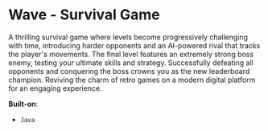 # Wave - Survival Game
A thrilling survival game where levels become progressively challenging with time, introducing harder opponents and an AI-powered rival 
that tracks the player's movements. The final level features an extremely strong boss enemy, testing your ultimate skills and strategy. 
Successfully defeating all opponents and conquering the boss crowns you as the new leaderboard champion. Reviving the charm of retro games 
on a modern digital platform for an engaging experience.

**Built-on**:
- `Java`

